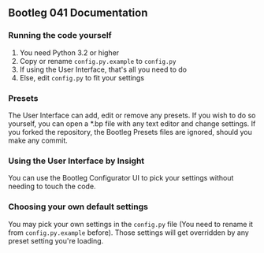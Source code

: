 ## Bootleg 041 Documentation

### Running the code yourself

1. You need Python 3.2 or higher
2. Copy or rename `config.py.example` to `config.py`
3. If using the User Interface, that's all you need to do
4. Else, edit `config.py` to fit your settings

### Presets

The User Interface can add, edit or remove any presets. If you wish to do so yourself, you can open a *.bp file with any text editor and change settings. If you forked the repository, the Bootleg Presets files are ignored, should you make any commit.

### Using the User Interface by Insight

You can use the Bootleg Configurator UI to pick your settings without needing to touch the code.

### Choosing your own default settings

You may pick your own settings in the `config.py` file (You need to rename it from `config.py.example` before). Those settings will get overridden by any preset setting you're loading.